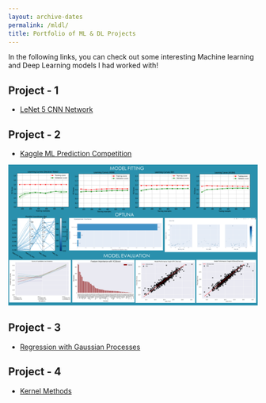 ```yaml
---
layout: archive-dates
permalink: /mldl/
title: Portfolio of ML & DL Projects
---
```


In the following links, you can check out some interesting Machine learning and Deep Learning models I had worked with!

## Project - 1

- [LeNet 5 CNN Network](/Notebooks/LeNet5_CNN.html)

## Project - 2
- [Kaggle ML Prediction Competition](/Notebooks/Kaggle_Comp.html)

<img src="/images/ml_image.png?raw=true"/>

## Project - 3
- [Regression with Gaussian Processes](/Notebooks/GPs.md)


## Project - 4
- [Kernel Methods](/Notebooks/kernels.html)


